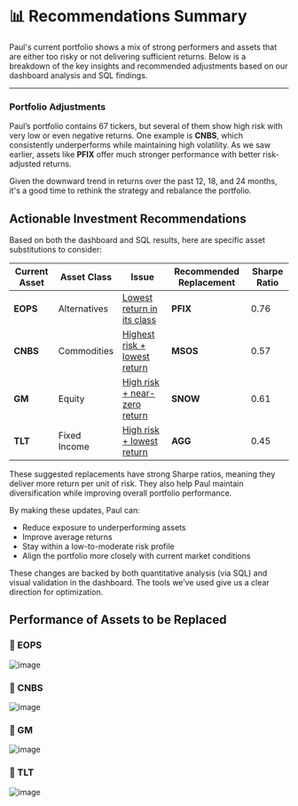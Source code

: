 # 📊 Recommendations Summary

Paul's current portfolio shows a mix of strong performers and assets that are either too risky or not delivering sufficient returns. Below is a breakdown of the key insights and recommended adjustments based on our dashboard analysis and SQL findings.

---

### Portfolio Adjustments

Paul’s portfolio contains 67 tickers, but several of them show high risk with very low or even negative returns. One example 
is **CNBS**, which consistently underperforms while maintaining high volatility. As we saw earlier, assets like **PFIX** offer 
much stronger performance with better risk-adjusted returns.

Given the downward trend in returns over the past 12, 18, and 24 months, it's a good time to rethink the strategy and rebalance
the portfolio. 

## Actionable Investment Recommendations

Based on both the dashboard and SQL results, here are specific asset substitutions to consider:

| Current Asset | Asset Class   | Issue                                                                 | Recommended Replacement | Sharpe Ratio |
|---------------|---------------|------------------------------------------------------------------------|--------------------------|--------------|
| **EOPS**      | Alternatives   | [Lowest return in its class](#eops)                                   | **PFIX**                 | 0.76         |
| **CNBS**      | Commodities    | [Highest risk + lowest return](#cnbs)                                 | **MSOS**                 | 0.57         |
| **GM**        | Equity         | [High risk + near-zero return](#gm)                                   | **SNOW**                 | 0.61         |
| **TLT**       | Fixed Income   | [High risk + lowest return](#tlt)                                     | **AGG**                  | 0.45         |


These suggested replacements have strong Sharpe ratios, meaning they deliver more return per unit of risk. They also 
help Paul maintain diversification while improving overall portfolio performance.

By making these updates, Paul can:
- Reduce exposure to underperforming assets
- Improve average returns
- Stay within a low-to-moderate risk profile
- Align the portfolio more closely with current market conditions

These changes are backed by both quantitative analysis (via SQL) and visual validation in the dashboard. The tools
we’ve used give us a clear direction for optimization.

## Performance of Assets to be Replaced

### <a id="eops"></a>🔹 EOPS

![image](https://github.com/user-attachments/assets/459a9f57-8259-44f6-8180-852862242d18)

### <a id="cnbs"></a>🔹 CNBS

![image](https://github.com/user-attachments/assets/b9d45adf-d509-4011-9f0e-ce2c403cf352)

### <a id="gm"></a>🔹 GM

![image](https://github.com/user-attachments/assets/d7b33e84-de87-4f1e-a6e0-3b36e4a10735)

### <a id="tlt"></a>🔹 TLT

![image](https://github.com/user-attachments/assets/fc128acb-094a-49bd-81d3-181c381c39d4)

